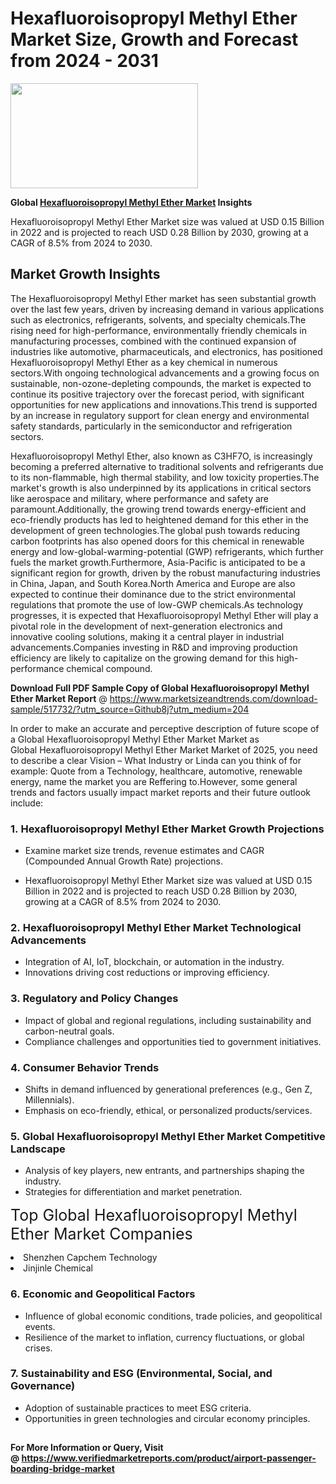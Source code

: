 <H1>Hexafluoroisopropyl Methyl Ether Market Size, Growth and Forecast from 2024 - 2031</H1><img class="aligncenter size-medium wp-image-584254" src="https://thirdeyenews.in/wp-content/uploads/2024/09/Global-Market-Research-300x168.jpeg" alt="" width="300" height="168" /><p><strong>Global&nbsp;<a href="https://www.marketsizeandtrends.com/download-sample/517732/?utm_source=Github8j?utm_medium=204">Hexafluoroisopropyl Methyl Ether Market</a> Insights</strong></p><p>Hexafluoroisopropyl Methyl Ether Market size was valued at USD 0.15 Billion in 2022 and is projected to reach USD 0.28 Billion by 2030, growing at a CAGR of 8.5% from 2024 to 2030.</p><p><h2>Market Growth Insights</h2> <p>The Hexafluoroisopropyl Methyl Ether market has seen substantial growth over the last few years, driven by increasing demand in various applications such as electronics, refrigerants, solvents, and specialty chemicals.The rising need for high-performance, environmentally friendly chemicals in manufacturing processes, combined with the continued expansion of industries like automotive, pharmaceuticals, and electronics, has positioned Hexafluoroisopropyl Methyl Ether as a key chemical in numerous sectors.With ongoing technological advancements and a growing focus on sustainable, non-ozone-depleting compounds, the market is expected to continue its positive trajectory over the forecast period, with significant opportunities for new applications and innovations.This trend is supported by an increase in regulatory support for clean energy and environmental safety standards, particularly in the semiconductor and refrigeration sectors.</p> <p>Hexafluoroisopropyl Methyl Ether, also known as C3HF7O, is increasingly becoming a preferred alternative to traditional solvents and refrigerants due to its non-flammable, high thermal stability, and low toxicity properties.The market's growth is also underpinned by its applications in critical sectors like aerospace and military, where performance and safety are paramount.Additionally, the growing trend towards energy-efficient and eco-friendly products has led to heightened demand for this ether in the development of green technologies.The global push towards reducing carbon footprints has also opened doors for this chemical in renewable energy and low-global-warming-potential (GWP) refrigerants, which further fuels the market growth.Furthermore, Asia-Pacific is anticipated to be a significant region for growth, driven by the robust manufacturing industries in China, Japan, and South Korea.North America and Europe are also expected to continue their dominance due to the strict environmental regulations that promote the use of low-GWP chemicals.As technology progresses, it is expected that Hexafluoroisopropyl Methyl Ether will play a pivotal role in the development of next-generation electronics and innovative cooling solutions, making it a central player in industrial advancements.Companies investing in R&D and improving production efficiency are likely to capitalize on the growing demand for this high-performance chemical compound.</p> <p><span class=""><strong>Download Full PDF Sample Copy of Global Hexafluoroisopropyl Methyl Ether Market Report</strong> @ <a href="https://www.marketsizeandtrends.com/download-sample/517732/?utm_source=Github8j?utm_medium=204" target="_blank">https://www.marketsizeandtrends.com/download-sample/517732/?utm_source=Github8j?utm_medium=204</a></span></p><p>In order to make an accurate and perceptive description of future scope of a Global&nbsp;Hexafluoroisopropyl Methyl Ether Market Market as Global&nbsp;Hexafluoroisopropyl Methyl Ether Market Market of 2025, you need to describe a clear Vision &ndash; What Industry or Linda can you think of for example: Quote from a Technology, healthcare, automotive, renewable energy, name the market you are Reffering to.However, some general trends and factors usually impact market reports and their future outlook include:</p><h3>1.&nbsp;<strong>Hexafluoroisopropyl Methyl Ether Market Growth Projections</strong></h3><ul><li>Examine market size trends, revenue estimates and CAGR (Compounded Annual Growth Rate) projections.</li><li><p>Hexafluoroisopropyl Methyl Ether Market size was valued at USD 0.15 Billion in 2022 and is projected to reach USD 0.28 Billion by 2030, growing at a CAGR of 8.5% from 2024 to 2030.</p></li></ul><h3>2.&nbsp;<strong>Hexafluoroisopropyl Methyl Ether Market Technological Advancements</strong></h3><ul><li>Integration of AI, IoT, blockchain, or automation in the industry.</li><li>Innovations driving cost reductions or improving efficiency.</li></ul><h3>3.&nbsp;<strong>Regulatory and Policy Changes</strong></h3><ul><li>Impact of global and regional regulations, including sustainability and carbon-neutral goals.</li><li>Compliance challenges and opportunities tied to government initiatives.</li></ul><h3>4.&nbsp;<strong>Consumer Behavior Trends</strong></h3><ul><li>Shifts in demand influenced by generational preferences (e.g., Gen Z, Millennials).</li><li>Emphasis on eco-friendly, ethical, or personalized products/services.</li></ul><h3>5.&nbsp;<strong>Global Hexafluoroisopropyl Methyl Ether Market Competitive Landscape</strong></h3><ul><li>Analysis of key players, new entrants, and partnerships shaping the industry.</li><li>Strategies for differentiation and market penetration.</li></ul><p data-pm-slice="1 1 []"><span style="color: inherit; font-family: inherit; font-size: 25px;">Top Global Hexafluoroisopropyl Methyl Ether Market Companies</span></p><div class="" data-test-id=""><p><li>Shenzhen Capchem Technology</li><li> Jinjinle Chemical</li></p></div><h3>6.&nbsp;<strong>Economic and Geopolitical Factors</strong></h3><ul><li>Influence of global economic conditions, trade policies, and geopolitical events.</li><li>Resilience of the market to inflation, currency fluctuations, or global crises.</li></ul><h3>7.&nbsp;<strong>Sustainability and ESG (Environmental, Social, and Governance)</strong></h3><ul><li>Adoption of sustainable practices to meet ESG criteria.</li><li>Opportunities in green technologies and circular economy principles.</li></ul><h2><strong style="font-size: 14px;">For More Information or Query, Visit @&nbsp;</strong><a style="background-color: #ffffff; font-size: 14px;" href="https://www.marketsizeandtrends.com/report/hexafluoroisopropyl-methyl-ether-market/" target="_blank">https://www.verifiedmarketreports.com/product/airport-passenger-boarding-bridge-market</a></h2>